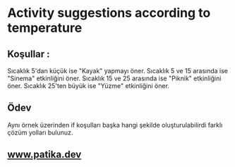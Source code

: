 # Activity suggestions according to temperature

## Koşullar :

Sıcaklık 5'dan küçük ise "Kayak" yapmayı öner.
Sıcaklık 5 ve 15 arasında ise "Sinema" etkinliğini öner.
Sıcaklık 15 ve 25 arasında ise "Piknik" etkinliğini öner.
Sıcaklık 25'ten büyük ise "Yüzme" etkinliğini öner.

## Ödev

Aynı örnek üzerinden if koşulları başka hangi şekilde oluşturulabilirdi farklı çözüm yolları bulunuz.

## www.patika.dev

